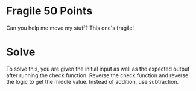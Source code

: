 # Fragile 50 Points
Can you help me move my stuff? This one's fragile!

# Solve
To solve this, you are given the initial input as well as the expected output after running the check function. Reverse the check function and reverse the logic to get the middle value. Instead of addition, use subtraction. 

